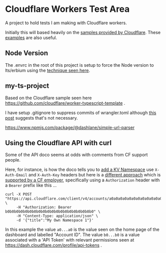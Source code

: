 # Cloudflare Workers Test Area
A project to hold tests I am making with Cloudflare workers.

Initially this will based heavily on the [samples provided by Cloudflare](https://developers.cloudflare.com/workers/get-started/quickstarts). These [examples](https://developers.cloudflare.com/workers/examples) are also useful.

## Node Version
The .envrc in the root of this project is setup to force the Node version to lts/erbium using the [technique seen here](https://blog.differentpla.net/blog/2019/01/30/nvm-direnv/).

## my-ts-project
Based on the Cloudflare sample seen here https://github.com/cloudflare/worker-typescript-template .

I have setup .gitignore to suppress commits of wrangler.toml although [this post](https://github.com/cloudflare/wrangler/issues/209#issuecomment-541654484) suggests that's not necessary.

https://www.npmjs.com/package/@dashlane/simple-url-parser

## Using the Cloudflare API with curl

Some of the API doco seems at odds with comments from CF support people.

Here, for instance, is how the doco tells you to [add a KV Namespace](https://api.cloudflare.com/#workers-kv-namespace-create-a-namespace) use `X-Auth-Email` and `X-Auth-Key` headers but here is a [different approach](https://community.cloudflare.com/t/what-is-x-auth-key/203765/4) which is [supported by a CF employer](https://community.cloudflare.com/t/what-is-x-auth-key/203765/7), specifically using a `Authorization` header with a `Bearer` prefix like this ...

```
curl -X POST "https://api.cloudflare.com/client/v4/accounts/a0a0a0a0a0a0a0a0a0a0a0a0a0a0a0a0/storage/kv/namespaces" \
     -H "Authorization: Bearer b0b0b0b0b0b0b0b0b0b0b0b0b0b0b0b0b0b0b0b0" \
     -H "Content-Type: application/json" \
     -d '{"title":"My Own Namespace 1"}'
```

In this example the value `a0...a0` is the value seen on the home page of the dashboard and labelled "Account ID". The value `b0...b0` is a value associated with a 'API Token' with relevant permissions seen at https://dash.cloudflare.com/profile/api-tokens .
